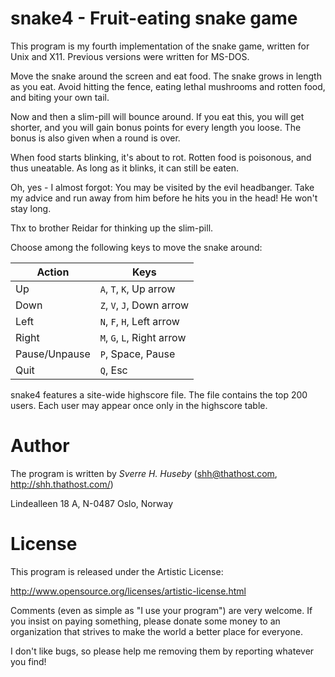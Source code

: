 # snake4 - Fruit-eating snake game

This program is my fourth implementation of the snake game, written
for Unix and X11.  Previous versions were written for MS-DOS.

Move the snake around the screen and eat food.  The snake grows in
length as you eat.  Avoid hitting the fence, eating lethal mushrooms
and rotten food, and biting your own tail.

Now and then a slim-pill will bounce around.  If you eat this, you
will get shorter, and you will gain bonus points for every length you
loose.  The bonus is also given when a round is over.

When food starts blinking, it's about to rot.  Rotten food is
poisonous, and thus uneatable.  As long as it blinks, it can still be
eaten.

Oh, yes - I almost forgot: You may be visited by the evil headbanger.
Take my advice and run away from him before he hits you in the head!
He won't stay long.

Thx to brother Reidar for thinking up the slim-pill.

Choose among the following keys to move the snake around:

| Action        | Keys                       |
| ------------- | -------------------------- |
| Up            | `A`, `T`, `K`, Up arrow    |
| Down          | `Z`, `V`, `J`, Down arrow  |
| Left          | `N`, `F`, `H`, Left arrow  |
| Right         | `M`, `G`, `L`, Right arrow |
| Pause/Unpause | `P`, Space, Pause          |
| Quit          | `Q`, Esc                   |

snake4 features a site-wide highscore file.  The file contains the top
200 users.  Each user may appear once only in the highscore table.

# Author

The program is written by _Sverre H. Huseby_ (<shh@thathost.com>, http://shh.thathost.com/)

Lindealleen 18 A, N-0487 Oslo, Norway

# License

This program is released under the Artistic License:

  http://www.opensource.org/licenses/artistic-license.html

Comments (even as simple as "I use your program") are very welcome.
If you insist on paying something, please donate some money to an
organization that strives to make the world a better place for
everyone.

I don't like bugs, so please help me removing them by reporting
whatever you find!

